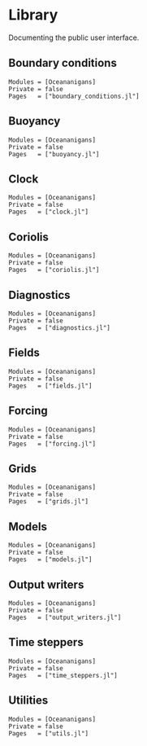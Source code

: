 # Library

Documenting the public user interface.

## Boundary conditions
```@autodocs
Modules = [Oceananigans]
Private = false
Pages   = ["boundary_conditions.jl"]
```

## Buoyancy
```@autodocs
Modules = [Oceananigans]
Private = false
Pages   = ["buoyancy.jl"]
```

## Clock
```@autodocs
Modules = [Oceananigans]
Private = false
Pages   = ["clock.jl"]
```

## Coriolis
```@autodocs
Modules = [Oceananigans]
Private = false
Pages   = ["coriolis.jl"]
```

## Diagnostics
```@autodocs
Modules = [Oceananigans]
Private = false
Pages   = ["diagnostics.jl"]
```

## Fields
```@autodocs
Modules = [Oceananigans]
Private = false
Pages   = ["fields.jl"]
```

## Forcing
```@autodocs
Modules = [Oceananigans]
Private = false
Pages   = ["forcing.jl"]
```

## Grids
```@autodocs
Modules = [Oceananigans]
Private = false
Pages   = ["grids.jl"]
```

## Models
```@autodocs
Modules = [Oceananigans]
Private = false
Pages   = ["models.jl"]
```

## Output writers
```@autodocs
Modules = [Oceananigans]
Private = false
Pages   = ["output_writers.jl"]
```

## Time steppers
```@autodocs
Modules = [Oceananigans]
Private = false
Pages   = ["time_steppers.jl"]
```

## Utilities
```@autodocs
Modules = [Oceananigans]
Private = false
Pages   = ["utils.jl"]
```
